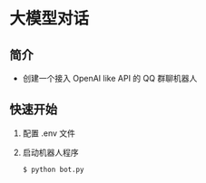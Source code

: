 # 大模型对话

## 简介
* 创建一个接入 OpenAI like API 的 QQ 群聊机器人

## 快速开始
1. 配置 .env 文件

2. 启动机器人程序

    ```bash
    $ python bot.py
    ```